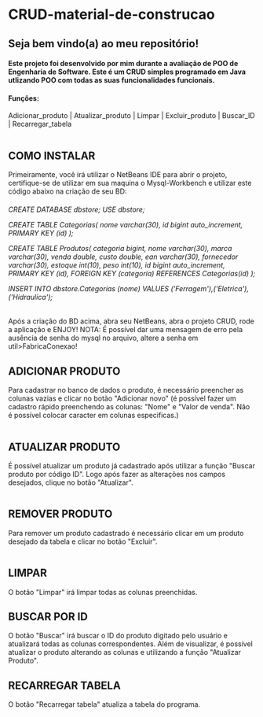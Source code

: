 # CRUD-material-de-construcao

<h2>Seja bem vindo(a) ao meu repositório!</h2>
<h4>Este projeto foi desenvolvido por mim durante a avaliação de POO de Engenharia de Software. Este é um CRUD simples programado em Java utlizando POO com todas as suas funcionalidades funcionais.</h4>
<h4>Funções:</h4> <p>Adicionar_produto  |  Atualizar_produto  |  Limpar  |  Excluir_produto  |  Buscar_ID  |  Recarregar_tabela</p>

<img src="https://github.com/user-attachments/assets/99ec9aa9-b767-48f9-a273-5e20a8495d72" alt="">

<h2>COMO INSTALAR</h2>
<p>Primeiramente, você irá utilizar o NetBeans IDE para abrir o projeto, certifique-se de utilizar em sua maquina o Mysql-Workbench e utilizar este código abaixo na criação de seu BD:</p>
<h6>
CREATE DATABASE dbstore;
USE dbstore;
 
CREATE TABLE Categorias(
	nome varchar(30),
    id bigint auto_increment,
    PRIMARY KEY (id)
);
 
CREATE TABLE Produtos(
	categoria bigint,
    nome varchar(30),
    marca varchar(30),
    venda double,
    custo double,
    ean varchar(30),
    fornecedor varchar(30),
    estoque int(10),
    peso int(10),
    id bigint auto_increment,
    PRIMARY KEY (id),
    FOREIGN KEY (categoria) REFERENCES Categorias(id)
);

INSERT INTO dbstore.Categorias (nome) VALUES ('Ferragem'),('Eletrica'),('Hidraulica');
 </h6>
<p>Após a criação do BD acima, abra seu NetBeans, abra o projeto CRUD, rode a aplicação e ENJOY! NOTA: É possível dar uma mensagem de erro pela ausência de senha do mysql no arquivo, altere a senha em util>FabricaConexao! </p>

<h2>ADICIONAR PRODUTO</h2>
<p>Para cadastrar no banco de dados o produto, é necessário preencher as colunas vazias e clicar no botão "Adicionar novo" (é possível fazer um cadastro rápido preenchendo as colunas: "Nome" e "Valor de venda". Não é possível colocar caracter em colunas especificas.)</p>
<img src="https://github.com/user-attachments/assets/98bd1d3c-f0ba-4d0b-8098-b6b2f361391a" alt="">

<h2>ATUALIZAR PRODUTO</h2>
<p>É possível atualizar um produto já cadastrado após utilizar a função "Buscar produto por código ID". Logo após fazer as alterações nos campos desejados, clique no botão "Atualizar". </p>
<img src="https://github.com/user-attachments/assets/7e1bd4e5-c28f-46bf-b4a0-13c3fb47ef79" alt="">

<h2>REMOVER PRODUTO</h2>
<p>Para remover um produto cadastrado é necessário clicar em um produto desejado da tabela e clicar no botão "Excluir".</p>
<img src="https://github.com/user-attachments/assets/13d79f08-ade4-48f3-bd20-ac9f08c39bce" alt="">

<h2>LIMPAR</h2>
<p>O botão "Limpar" irá limpar todas as colunas preenchidas.</p>

<h2>BUSCAR POR ID</h2>
<p>O botão "Buscar" irá buscar o ID do produto digitado pelo usuário e atualizará todas as colunas correspondentes. Além de visualizar, é possível atualizar o produto alterando as colunas e utilizando a função "Atualizar Produto".</p>

<h2>RECARREGAR TABELA</h2>
<p>O botão "Recarregar tabela" atualiza a tabela do programa. </p>

